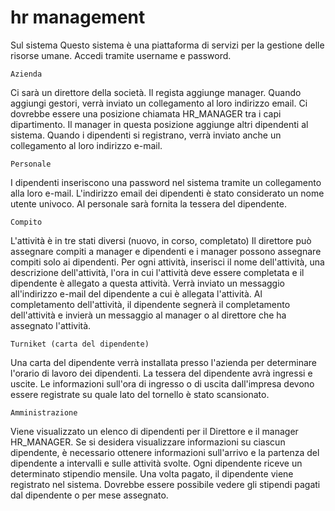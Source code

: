 # hr management

   Sul sistema
Questo sistema è una piattaforma di servizi per la gestione delle risorse umane. Accedi tramite username e password.

    Azienda
Ci sarà un direttore della società.
Il regista aggiunge manager.
Quando aggiungi gestori, verrà inviato un collegamento al loro indirizzo email.
Ci dovrebbe essere una posizione chiamata HR_MANAGER tra i capi dipartimento.
Il manager in questa posizione aggiunge altri dipendenti al sistema. Quando i dipendenti si registrano, verrà inviato anche un collegamento al loro indirizzo e-mail.

    Personale
I dipendenti inseriscono una password nel sistema tramite un collegamento alla loro e-mail.
L'indirizzo email dei dipendenti è stato considerato un nome utente univoco.
Al personale sarà fornita la tessera del dipendente.

    Compito
L'attività è in tre stati diversi (nuovo, in corso, completato)
Il direttore può assegnare compiti a manager e dipendenti e i manager possono assegnare compiti solo ai dipendenti.
Per ogni attività, inserisci il nome dell'attività, una descrizione dell'attività, l'ora in cui l'attività deve essere completata e il dipendente è allegato a questa attività.
Verrà inviato un messaggio all'indirizzo e-mail del dipendente a cui è allegata l'attività.
Al completamento dell'attività, il dipendente segnerà il completamento dell'attività e invierà un messaggio al manager o al direttore che ha assegnato l'attività.

    Turniket (carta del dipendente)
Una carta del dipendente verrà installata presso l'azienda per determinare l'orario di lavoro dei dipendenti.
La tessera del dipendente avrà ingressi e uscite.
Le informazioni sull'ora di ingresso o di uscita dall'impresa devono essere registrate su quale lato del tornello è stato scansionato.

    Amministrazione
Viene visualizzato un elenco di dipendenti per il Direttore e il manager HR_MANAGER.
Se si desidera visualizzare informazioni su ciascun dipendente, è necessario ottenere informazioni sull'arrivo e la partenza del dipendente a intervalli e sulle attività svolte.
Ogni dipendente riceve un determinato stipendio mensile.
Una volta pagato, il dipendente viene registrato nel sistema.
Dovrebbe essere possibile vedere gli stipendi pagati dal dipendente o per mese assegnato.
